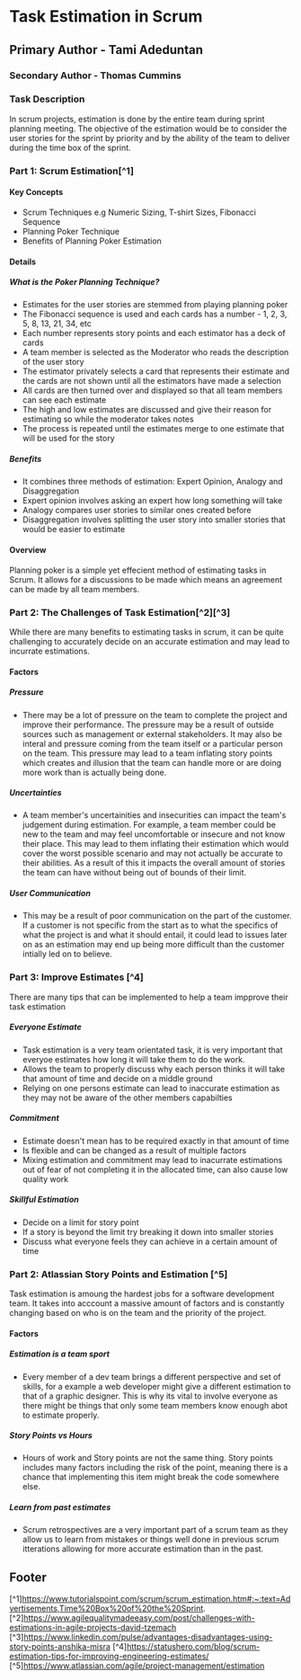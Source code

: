 # Task Estimation in Scrum
## Primary Author - Tami Adeduntan
### Secondary Author - Thomas Cummins

### **Task Description**
In scrum projects, estimation is done by the entire team during sprint planning meeting. The objective of the estimation would be to consider the user stories for the sprint by priority and by the ability of the team to deliver during the time box of the sprint.

### Part 1: Scrum Estimation[^1]
#### Key Concepts
  - Scrum Techniques e.g Numeric Sizing, T-shirt Sizes, Fibonacci Sequence 
  - Planning Poker Technique
  - Benefits of Planning Poker Estimation

#### Details
##### What is the Poker Planning Technique?
- Estimates for the user stories are stemmed from playing planning poker
- The Fibonacci sequence is used and each cards has a number - 1, 2, 3, 5, 8, 13, 21, 34, etc
- Each number represents story points and each estimator has a deck of cards
- A team member is selected as the Moderator who reads the description of the user story
- The estimator privately selects a card that represents their estimate and the cards are not shown until all the estimators have made a selection
- All cards are then turned over and displayed so that all team members can see each estimate
- The high and low estimates are discussed and give their reason for estimating so while the moderator takes notes
- The process is repeated until the estimates merge to one estimate that will be used for the story

##### Benefits
- It combines three methods of estimation: Expert Opinion, Analogy and Disaggregation 
- Expert opinion involves asking an expert how long something will take
- Analogy compares user stories to similar ones created before
- Disaggregation involves splitting the user story into smaller stories that would be easier to estimate

#### Overview
Planning poker is a simple yet effecient method of estimating tasks in Scrum. It allows for a discussions to be made which means an agreement can be made by all team members. 

### Part 2: The Challenges of Task Estimation[^2][^3]

While there are many benefits to estimating tasks in scrum, it can be quite challenging to accurately decide on an accurate estimation and may lead to incurrate estimations.

#### Factors
##### Pressure 
- There may be a lot of pressure on the team to complete the project and improve their performance. The pressure may be a result of outside sources such as management or external stakeholders. It may also be interal and pressure coming from the team itself or a particular person on the team. This pressure may lead to a team inflating story points which creates and illusion that the team can handle more or are doing more work than is actually being done. 

##### Uncertainties 
- A team member's uncertainities and insecurities can impact the team's judgement during estimation. For example, a team member could be new to the team and may feel uncomfortable or insecure and not know their place. This may lead to them inflating their estimation which would cover the worst possible scenario and may not actually be accurate to their abilities. As a result of this it impacts the overall amount of stories the team can have without being out of bounds of their limit. 

##### User Communication
- This may be a result of poor communication on the part of the customer. If a customer is not specific from the start as to what the specifics of what the project is and what it should entail, it could lead to issues later on as an estimation may end up being more difficult than the customer intially led on to believe.

### Part 3: Improve Estimates [^4]
There are many tips that can be implemented to help a team impprove their task estimation 
##### Everyone Estimate
- Task estimation is a very team orientated task, it is very important that everyoe estimates how long it will take them to do the work.
- Allows the team to properly discuss why each person thinks it will take that amount of time and decide on a middle ground
- Relying on one persons estimate can lead to inaccurate estimation as they may not be aware of the other members capabilties

##### Commitment
-   Estimate doesn't mean has to be required exactly in that amount of time
-   Is flexible and can be changed as a result of multiple factors
-   Mixing estimation and commitment may lead to inacurrate estimations out of fear of not completing it in the allocated time, can also cause low quality work

##### Skillful Estimation
- Decide on a limit for story point
- If a story is beyond the limit try breaking it down into smaller stories
- Discuss what everyone feels they can achieve in a certain amount of time

### Part 2: Atlassian Story Points and Estimation [^5]
Task estimation is amoung the hardest jobs for a software development team. It takes into acccount a massive amount of factors and is constantly changing based on who is on the team and the priority of the project.


#### Factors
##### Estimation is a team sport
- Every member of a dev team brings a different perspective and set of skills, for a example a web developer might give a different estimation to that of a graphic designer. This is why its vital to involve everyone as there might be things that only some team members know enough abot to estimate properly.

##### Story Points vs Hours
- Hours of work and Story points are not the same thing. Story points includes many factors including the risk of the point, meaning there is a chance that implementing this item might break the code somewhere else.


##### Learn from past estimates
- Scrum retrospectives are a very important part of a scrum team as they allow us to learn from mistakes or things well done in previous scrum itterations allowing for more accurate estimation than in the past.


## Footer
[^1]https://www.tutorialspoint.com/scrum/scrum_estimation.htm#:~:text=Advertisements,Time%20Box%20of%20the%20Sprint.
[^2]https://www.agilequalitymadeeasy.com/post/challenges-with-estimations-in-agile-projects-david-tzemach
[^3]https://www.linkedin.com/pulse/advantages-disadvantages-using-story-points-anshika-misra
[^4]https://statushero.com/blog/scrum-estimation-tips-for-improving-engineering-estimates/
[^5]https://www.atlassian.com/agile/project-management/estimation
